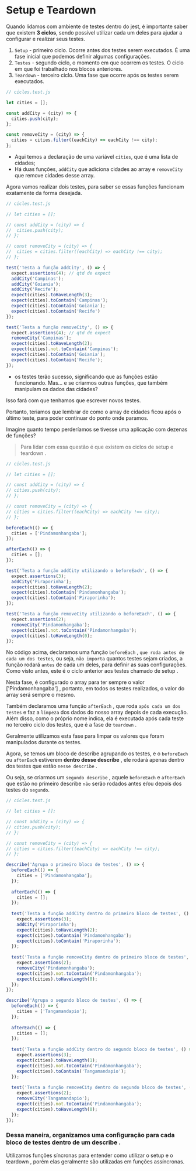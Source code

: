 # Setup e Teardown

Quando lidamos com ambiente de testes dentro do jest, é importante saber que existem **3 ciclos**, sendo possível utilizar cada um deles para ajudar a configurar e realizar seus testes.

1. `Setup` - primeiro ciclo. Ocorre antes dos testes serem executados. É uma fase inicial que podemos definir algumas configurações.
2. `Testes` - segundo ciclo, o momento em que ocorrem os testes. O ciclo em que foi trabalhado nos blocos anteriores.
3. `Teardown` - terceiro ciclo. Uma fase que ocorre após os testes serem executados.

```javascript
// cicles.test.js

let cities = [];

const addCity = (city) => {
  cities.push(city);
};

const removeCity = (city) => {
  cities = cities.filter((eachCity) => eachCity !== city);
};
```
- Aqui temos a declaração de uma variável `cities`, que é uma lista de cidades;
- Há duas funções, `addCity` que adiciona cidades ao array e `removeCity` que remove cidades desse array.

Agora vamos realizar dois testes, para saber se essas funções funcionam exatamente da forma desejada.
```javascript
// cicles.test.js

// let cities = [];

// const addCity = (city) => {
//  cities.push(city);
// };

// const removeCity = (city) => {
//  cities = cities.filter((eachCity) => eachCity !== city);
// };

test('Testa a função addCity', () => {
  expect.assertions(4); // qtd de expect
  addCity('Campinas');
  addCity('Goiania');
  addCity('Recife');
  expect(cities).toHaveLength(3);
  expect(cities).toContain('Campinas');
  expect(cities).toContain('Goiania');
  expect(cities).toContain('Recife')
});

test('Testa a função removeCity', () => {
  expect.assertions(4); // qtd de expect
  removeCity('Campinas');
  expect(cities).toHaveLength(2);
  expect(cities).not.toContain('Campinas');
  expect(cities).toContain('Goiania');
  expect(cities).toContain('Recife');
});
```
- os testes terão sucesso, significando que as funções estão funcionando.
Mas... e se criarmos outras funções, que também manipulam os dados das cidades?

Isso fará com que tenhamos que escrever novos testes.

Portanto, teriamos que lembrar de como o array de cidades ficou após o último teste, para poder continuar do ponto onde paramos.

Imagine quanto tempo perderíamos se tivesse uma aplicação com dezenas de funções?

> Para lidar com essa questão é que existem os ciclos de setup e teardown .

```javascript
// cicles.test.js

// let cities = [];

// const addCity = (city) => {
// cities.push(city);
// };

// const removeCity = (city) => {
// cities = cities.filter((eachCity) => eachCity !== city);
// };

beforeEach(() => {
  cities = ['Pindamonhangaba'];
});

afterEach(() => {
  cities = [];
});

test('Testa a função addCity utilizando o beforeEach', () => {
  expect.assertions(3);
  addCity('Piraporinha');
  expect(cities).toHaveLength(2);
  expect(cities).toContain('Pindamonhangaba');
  expect(cities).toContain('Piraporinha');
});

test('Testa a função removeCity utilizando o beforeEach', () => {
  expect.assertions(2);
  removeCity('Pindamonhangaba');
  expect(cities).not.toContain('Pindamonhangaba');
  expect(cities).toHaveLength(0);
});
```

No código acima, declaramos uma função `beforeEach` , `que roda antes de cada um dos testes`, ou seja, `não importa` quantos testes sejam criados, a função rodará `antes` de cada um deles, para definir as suas configurações. Como visto antes, este é o ciclo anterior aos testes chamado de setup .

Nesta fase, é configurado o array para ter sempre o valor ['Pindamonhangaba'] , portanto, em todos os testes realizados, o valor do array será sempre o mesmo.

Também declaramos uma função `afterEach` , que roda `após cada um dos testes` e faz a `limpeza` dos dados do nosso array depois de cada execução. Além disso, como o próprio nome indica, ela é executada após cada teste no terceiro ciclo dos testes, que é a fase de `teardown` .

Geralmente utilizamos esta fase para limpar os valores que foram manipulados durante os testes.

Agora, se temos um bloco de describe agrupando os testes, e o `beforeEach` ou `afterEach` estiverem **dentro desse describe** , ele rodará apenas dentro dos testes que estão `nesse describe` . 

Ou seja, se criarmos um `segundo describe` , aquele `beforeEach` e `afterEach` que estão no primeiro describe `não` serão rodados antes e/ou depois dos testes do `segundo`.
```javascript
// cicles.test.js

// let cities = [];

// const addCity = (city) => {
// cities.push(city);
// };

// const removeCity = (city) => {
// cities = cities.filter((eachCity) => eachCity !== city);
// };

describe('Agrupa o primeiro bloco de testes', () => {
  beforeEach(() => {
    cities = ['Pindamonhangaba'];
  });
  
  afterEach(() => {
    cities = [];
  });
  
  test('Testa a função addCity dentro do primeiro bloco de testes', () => {
    expect.assertions(3);
    addCity('Piraporinha');
    expect(cities).toHaveLength(2);
    expect(cities).toContain('Pindamonhangaba');
    expect(cities).toContain('Piraporinha');
  });
  
  test('Testa a função removeCity dentro do primeiro bloco de testes', () => {
    expect.assertions(2);
    removeCity('Pindamonhangaba');
    expect(cities).not.toContain('Pindamonhangaba');
    expect(cities).toHaveLength(0);
  });
});

describe('Agrupa o segundo bloco de testes', () => {
  beforeEach(() => {
    cities = ['Tangamandapio'];
  });
  
  afterEach(() => {
    cities = [];
  });
  
  test('Testa a função addCity dentro do segundo bloco de testes', () => {
    expect.assertions(3);
    expect(cities).toHaveLength(1);
    expect(cities).not.toContain('Pindamonhangaba');
    expect(cities).toContain('Tangamandapio');
  });
  
  test('Testa a função removeCity dentro do segundo bloco de testes', () => {
    expect.assertions(2);
    removeCity('Tangamandapio');
    expect(cities).not.toContain('Pindamonhangaba');
    expect(cities).toHaveLength(0);
  });
});
```

### Dessa maneira, organizamos uma configuração para cada bloco de testes dentro de um describe .

Utilizamos funções síncronas para entender como utilizar o setup e o teardown , porém elas geralmente são utilizadas em funções assíncronas.